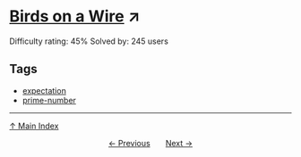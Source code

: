 # [Birds on a Wire](https://projecteuler.net/problem=826) ↗️

Difficulty rating: 45%
Solved by: 245 users
## Tags

- [expectation](../tags/expectation.md)
- [prime-number](../tags/prime-number.md)



---

[↑ Main Index](../README.md)


<div align=center><a href='825.md'>← Previous</a> &nbsp;&nbsp; &nbsp;&nbsp;  <a href='827.md'>Next →</a></div>
